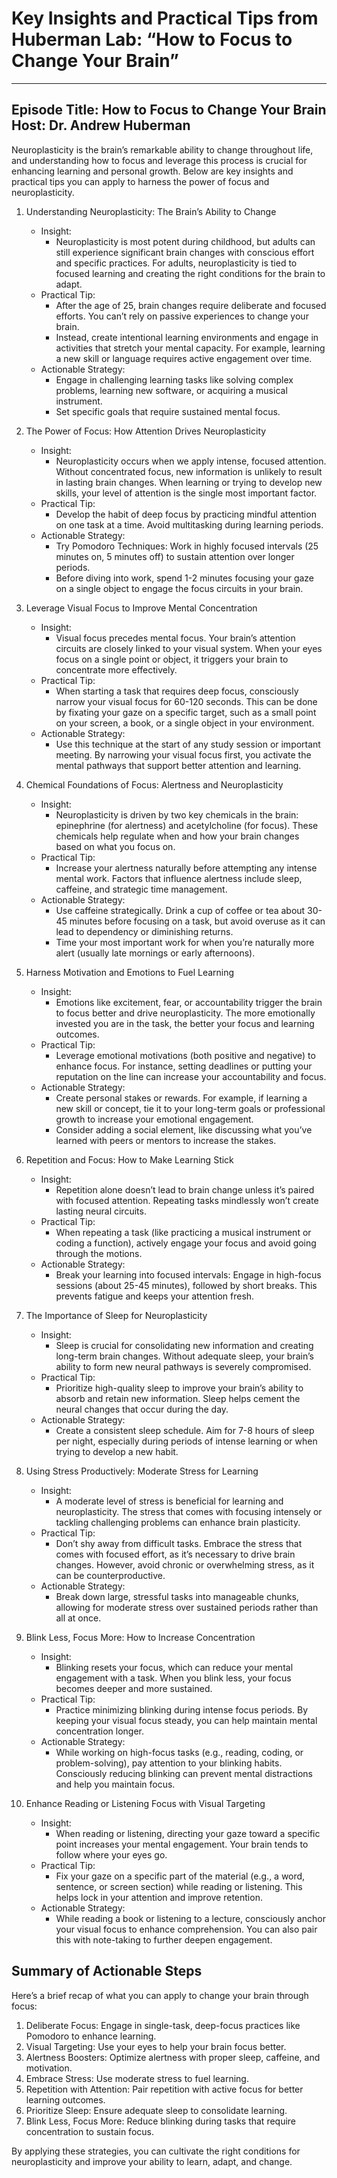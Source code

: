 # Key Insights and Practical Tips from Huberman Lab: “How to Focus to Change Your Brain”

---
Episode Title: How to Focus to Change Your Brain
Host: Dr. Andrew Huberman
---

Neuroplasticity is the brain’s remarkable ability to change throughout life, and understanding how to focus and leverage this process is crucial for enhancing learning and personal growth. Below are key insights and practical tips you can apply to harness the power of focus and neuroplasticity.


1. Understanding Neuroplasticity: The Brain’s Ability to Change
	- Insight:
		- Neuroplasticity is most potent during childhood, but adults can still experience significant brain changes with conscious effort and specific practices. For adults, neuroplasticity is tied to focused learning and creating the right conditions for the brain to adapt.
	- Practical Tip:
		- After the age of 25, brain changes require deliberate and focused efforts. You can’t rely on passive experiences to change your brain. 
		- Instead, create intentional learning environments and engage in activities that stretch your mental capacity. For example, learning a new skill or language requires active engagement over time.
	- Actionable Strategy:
		- Engage in challenging learning tasks like solving complex problems, learning new software, or acquiring a musical instrument.
		- Set specific goals that require sustained mental focus.
2. The Power of Focus: How Attention Drives Neuroplasticity
	- Insight:
		- Neuroplasticity occurs when we apply intense, focused attention. Without concentrated focus, new information is unlikely to result in lasting brain changes. When learning or trying to develop new skills, your level of attention is the single most important factor.
	- Practical Tip:
		- Develop the habit of deep focus by practicing mindful attention on one task at a time. Avoid multitasking during learning periods.
	- Actionable Strategy:
		- Try Pomodoro Techniques: Work in highly focused intervals (25 minutes on, 5 minutes off) to sustain attention over longer periods.
		- Before diving into work, spend 1-2 minutes focusing your gaze on a single object to engage the focus circuits in your brain.

3. Leverage Visual Focus to Improve Mental Concentration
	- Insight:
		- Visual focus precedes mental focus. Your brain’s attention circuits are closely linked to your visual system. When your eyes focus on a single point or object, it triggers your brain to concentrate more effectively.
	- Practical Tip:
		- When starting a task that requires deep focus, consciously narrow your visual focus for 60-120 seconds. This can be done by fixating your gaze on a specific target, such as a small point on your screen, a book, or a single object in your environment.
	- Actionable Strategy:
		- Use this technique at the start of any study session or important meeting. By narrowing your visual focus first, you activate the mental pathways that support better attention and learning.
4. Chemical Foundations of Focus: Alertness and Neuroplasticity
	- Insight:
		- Neuroplasticity is driven by two key chemicals in the brain: epinephrine (for alertness) and acetylcholine (for focus). These chemicals help regulate when and how your brain changes based on what you focus on.
	- Practical Tip:
		- Increase your alertness naturally before attempting any intense mental work. Factors that influence alertness include sleep, caffeine, and strategic time management.
	- Actionable Strategy:
		- Use caffeine strategically. Drink a cup of coffee or tea about 30-45 minutes before focusing on a task, but avoid overuse as it can lead to dependency or diminishing returns.
		- Time your most important work for when you’re naturally more alert (usually late mornings or early afternoons).
5. Harness Motivation and Emotions to Fuel Learning
	- Insight:
		- Emotions like excitement, fear, or accountability trigger the brain to focus better and drive neuroplasticity. The more emotionally invested you are in the task, the better your focus and learning outcomes.
	- Practical Tip:
		- Leverage emotional motivations (both positive and negative) to enhance focus. For instance, setting deadlines or putting your reputation on the line can increase your accountability and focus.
	- Actionable Strategy:
		- Create personal stakes or rewards. For example, if learning a new skill or concept, tie it to your long-term goals or professional growth to increase your emotional engagement.
		- Consider adding a social element, like discussing what you’ve learned with peers or mentors to increase the stakes.
6. Repetition and Focus: How to Make Learning Stick
	- Insight:
		- Repetition alone doesn’t lead to brain change unless it’s paired with focused attention. Repeating tasks mindlessly won’t create lasting neural circuits.
	- Practical Tip:
		- When repeating a task (like practicing a musical instrument or coding a function), actively engage your focus and avoid going through the motions.
	- Actionable Strategy:
		- Break your learning into focused intervals: Engage in high-focus sessions (about 25-45 minutes), followed by short breaks. This prevents fatigue and keeps your attention fresh.
7. The Importance of Sleep for Neuroplasticity
	- Insight:
		- Sleep is crucial for consolidating new information and creating long-term brain changes. Without adequate sleep, your brain’s ability to form new neural pathways is severely compromised.
	- Practical Tip:
		- Prioritize high-quality sleep to improve your brain’s ability to absorb and retain new information. Sleep helps cement the neural changes that occur during the day.
	- Actionable Strategy:
		- Create a consistent sleep schedule. Aim for 7-8 hours of sleep per night, especially during periods of intense learning or when trying to develop a new habit.
8. Using Stress Productively: Moderate Stress for Learning
	- Insight:
		- A moderate level of stress is beneficial for learning and neuroplasticity. The stress that comes with focusing intensely or tackling challenging problems can enhance brain plasticity.
	- Practical Tip:
		- Don’t shy away from difficult tasks. Embrace the stress that comes with focused effort, as it’s necessary to drive brain changes. However, avoid chronic or overwhelming stress, as it can be counterproductive.
	- Actionable Strategy:
		- Break down large, stressful tasks into manageable chunks, allowing for moderate stress over sustained periods rather than all at once.
9. Blink Less, Focus More: How to Increase Concentration
	- Insight:
		- Blinking resets your focus, which can reduce your mental engagement with a task. When you blink less, your focus becomes deeper and more sustained.
	- Practical Tip:
		- Practice minimizing blinking during intense focus periods. By keeping your visual focus steady, you can help maintain mental concentration longer.
	- Actionable Strategy:
		- While working on high-focus tasks (e.g., reading, coding, or problem-solving), pay attention to your blinking habits. Consciously reducing blinking can prevent mental distractions and help you maintain focus.
10. Enhance Reading or Listening Focus with Visual Targeting
	- Insight:
		- When reading or listening, directing your gaze toward a specific point increases your mental engagement. Your brain tends to follow where your eyes go.
	- Practical Tip:
		- Fix your gaze on a specific part of the material (e.g., a word, sentence, or screen section) while reading or listening. This helps lock in your attention and improve retention.
	- Actionable Strategy:
		- While reading a book or listening to a lecture, consciously anchor your visual focus to enhance comprehension. You can also pair this with note-taking to further deepen engagement.

  

## Summary of Actionable Steps
Here’s a brief recap of what you can apply to change your brain through focus:

1. Deliberate Focus: Engage in single-task, deep-focus practices like Pomodoro to enhance learning.
2. Visual Targeting: Use your eyes to help your brain focus better.
3. Alertness Boosters: Optimize alertness with proper sleep, caffeine, and motivation.
4. Embrace Stress: Use moderate stress to fuel learning.
5. Repetition with Attention: Pair repetition with active focus for better learning outcomes.
6. Prioritize Sleep: Ensure adequate sleep to consolidate learning.
7. Blink Less, Focus More: Reduce blinking during tasks that require concentration to sustain focus.

By applying these strategies, you can cultivate the right conditions for neuroplasticity and improve your ability to learn, adapt, and change.